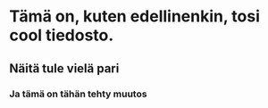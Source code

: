 # Tämä on, kuten edellinenkin, tosi cool tiedosto.
## Näitä tule vielä pari

### Ja tämä on tähän tehty muutos
